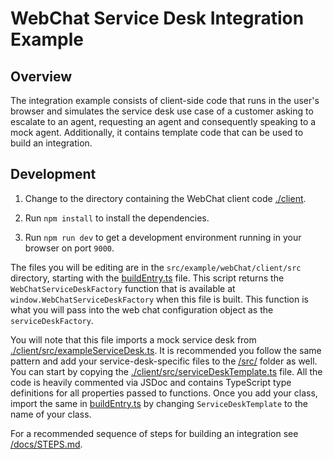 # WebChat Service Desk Integration Example

## Overview

The integration example consists of client-side code that runs in the user's browser and simulates the service desk use 
case of a customer asking to escalate to an agent, requesting an agent and consequently speaking to a mock agent. 
Additionally, it contains template code that can be used to build an integration.

## Development

1. Change to the directory containing the WebChat client code [./client](./client).

1. Run `npm install` to install the dependencies.

1. Run `npm run dev` to get a development environment running in your browser on port `9000`.

The files you will be editing are in the `src/example/webChat/client/src` directory, starting with the 
[buildEntry.ts](./client/src/buildEntry.ts) file. This script returns the `WebChatServiceDeskFactory` function that is 
available at `window.WebChatServiceDeskFactory` when this file is built. This function is what you will pass into the 
web chat configuration object as the `serviceDeskFactory`.

You will note that this file imports a mock service desk from 
[./client/src/exampleServiceDesk.ts](./client/src/exampleServiceDesk.ts). It is recommended you follow the same pattern 
and add your service-desk-specific files to the [/src/](/src/) folder as well. You can start by copying the 
[./client/src/serviceDeskTemplate.ts](../client/src/serviceDeskTemplate.ts) file. All the code is heavily commented 
via JSDoc and contains TypeScript type definitions for all properties passed to functions. Once you add your class, 
import the same in [buildEntry.ts](./client/src/buildEntry.ts) by changing `ServiceDeskTemplate` to the name of your 
class.  

For a recommended sequence of steps for building an integration see [/docs/STEPS.md](/docs/STEPS.md).
